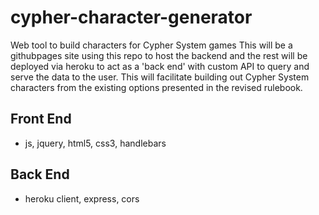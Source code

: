 # cypher-character-generator
Web tool to build characters for Cypher System games
This will be a githubpages site using this repo to host the backend and the rest will be deployed via heroku to act as a 'back end' with custom API to query and serve the data to the user.
This will facilitate building out Cypher System characters from the existing options presented in the revised rulebook.

## Front End
* js, jquery, html5, css3, handlebars

## Back End
* heroku client, express, cors
